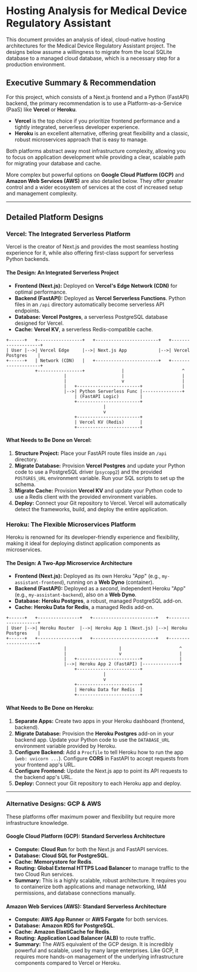 # Hosting Analysis for Medical Device Regulatory Assistant

This document provides an analysis of ideal, cloud-native hosting architectures for the Medical Device Regulatory Assistant project. The designs below assume a willingness to migrate from the local SQLite database to a managed cloud database, which is a necessary step for a production environment.

## Executive Summary & Recommendation

For this project, which consists of a Next.js frontend and a Python (FastAPI) backend, the primary recommendation is to use a Platform-as-a-Service (PaaS) like **Vercel** or **Heroku**.

* **Vercel** is the top choice if you prioritize frontend performance and a tightly integrated, serverless developer experience.
* **Heroku** is an excellent alternative, offering great flexibility and a classic, robust microservices approach that is easy to manage.

Both platforms abstract away most infrastructure complexity, allowing you to focus on application development while providing a clear, scalable path for migrating your database and cache.

More complex but powerful options on **Google Cloud Platform (GCP)** and **Amazon Web Services (AWS)** are also detailed below. They offer greater control and a wider ecosystem of services at the cost of increased setup and management complexity.

---

## Detailed Platform Designs

### Vercel: The Integrated Serverless Platform

Vercel is the creator of Next.js and provides the most seamless hosting experience for it, while also offering first-class support for serverless Python backends.

#### The Design: An Integrated Serverless Project

* **Frontend (Next.js):** Deployed on **Vercel's Edge Network (CDN)** for optimal performance.
* **Backend (FastAPI):** Deployed as **Vercel Serverless Functions**. Python files in an `/api` directory automatically become serverless API endpoints.
* **Database:** **Vercel Postgres**, a serverless PostgreSQL database designed for Vercel.
* **Cache:** **Vercel KV**, a serverless Redis-compatible cache.

```
+------+   +-----------------+   +------------------------+   +--------------------+
| User |-->| Vercel Edge     |-->| Next.js App            |-->| Vercel Postgres    |
+------+   | Network (CDN)   |   +------------------------+   +--------------------+
           +-----------------+              |                      ^
                      |                     |                      |
                      |                     v                      |
                      |   +------------------------+               |
                      |-->| Python Serverless Func |---------------+
                          | (FastAPI Logic)        |
                          +------------------------+
                                     |
                                     v
                          +------------------------+
                          | Vercel KV (Redis)      |
                          +------------------------+
```

#### What Needs to Be Done on Vercel:

1. **Structure Project:** Place your FastAPI route files inside an `/api` directory.
2. **Migrate Database:** Provision **Vercel Postgres** and update your Python code to use a PostgreSQL driver (`psycopg2`) and the provided `POSTGRES_URL` environment variable. Run your SQL scripts to set up the schema.
3. **Migrate Cache:** Provision **Vercel KV** and update your Python code to use a Redis client with the provided environment variables.
4. **Deploy:** Connect your Git repository to Vercel. Vercel will automatically detect the frameworks, build, and deploy the entire application.

### Heroku: The Flexible Microservices Platform

Heroku is renowned for its developer-friendly experience and flexibility, making it ideal for deploying distinct application components as microservices.

#### The Design: A Two-App Microservice Architecture

* **Frontend (Next.js):** Deployed as its own Heroku "App" (e.g., `my-assistant-frontend`), running on a **Web Dyno** (container).
* **Backend (FastAPI):** Deployed as a *second*, independent Heroku "App" (e.g., `my-assistant-backend`), also on a **Web Dyno**.
* **Database:** **Heroku Postgres**, a robust, managed PostgreSQL add-on.
* **Cache:** **Heroku Data for Redis**, a managed Redis add-on.

```
+------+   +----------------+   +------------------------+   +--------------------+
| User |-->| Heroku Router  |-->| Heroku App 1 (Next.js) |-->| Heroku Postgres    |
+------+   +----------------+   +------------------------+   +--------------------+
                      |                    |                      ^
                      |                    v                      |
                      |   +------------------------+              |
                      |-->| Heroku App 2 (FastAPI) |--------------+
                          +------------------------+
                                     |
                                     v
                          +------------------------+
                          | Heroku Data for Redis  |
                          +------------------------+
```

#### What Needs to Be Done on Heroku:

1. **Separate Apps:** Create two apps in your Heroku dashboard (frontend, backend).
2. **Migrate Database:** Provision the **Heroku Postgres** add-on in your backend app. Update your Python code to use the `DATABASE_URL` environment variable provided by Heroku.
3. **Configure Backend:** Add a `Procfile` to tell Heroku how to run the app (`web: uvicorn ...`). Configure **CORS** in FastAPI to accept requests from your frontend app's URL.
4. **Configure Frontend:** Update the Next.js app to point its API requests to the backend app's URL.
5. **Deploy:** Connect your Git repository to each Heroku app and deploy.

---

### Alternative Designs: GCP & AWS

These platforms offer maximum power and flexibility but require more infrastructure knowledge.

#### Google Cloud Platform (GCP): Standard Serverless Architecture

* **Compute:** **Cloud Run** for both the Next.js and FastAPI services.
* **Database:** **Cloud SQL for PostgreSQL**.
* **Cache:** **Memorystore for Redis**.
* **Routing:** **Global External HTTPS Load Balancer** to manage traffic to the two Cloud Run services.
* **Summary:** This is a highly scalable, robust architecture. It requires you to containerize both applications and manage networking, IAM permissions, and database connections manually.

#### Amazon Web Services (AWS): Standard Serverless Architecture

* **Compute:** **AWS App Runner** or **AWS Fargate** for both services.
* **Database:** **Amazon RDS for PostgreSQL**.
* **Cache:** **Amazon ElastiCache for Redis**.
* **Routing:** **Application Load Balancer (ALB)** to route traffic.
* **Summary:** The AWS equivalent of the GCP design. It is incredibly powerful and scalable, used by many large enterprises. Like GCP, it requires more hands-on management of the underlying infrastructure components compared to Vercel or Heroku.